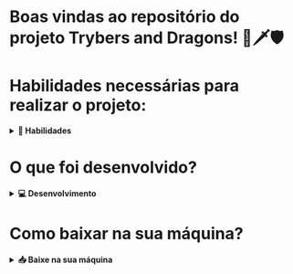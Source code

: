 # Boas vindas ao repositório do projeto Trybers and Dragons! 🐉🗡️🛡️

# Habilidades necessárias para realizar o projeto:

<details>
  <summary><strong>🤹 Habilidades</strong></summary><br />
  
  - Conhecimento e aplicação dos princípios da arquitetura `SOLID`;

- Conhecimento dos pilares de `POO`: `Herança`, `Abstração`, `Encapsulamento` e `Polimorfismo`;

- Criar e utilizar `Interfaces`;

- Utilizar `Composição`;

- Implementar, em TypeScript, `Classes`, `Instâncias`, `Atributos`, `Métodos` e `Objetos`.
</details>

# O que foi desenvolvido?

<details>
  <summary><strong>💻 Desenvolvimento </strong></summary><br />

  Trybers and Dragons é uma estrutura de jogos de interpretação de papéis, mais conhecidos como jogos `RPG` (Role Playing Game).
  Com este projeto podemos:

  - Entender e construir personagens com raças e arquétipos;
  - Definir os atributos vitais para nossos personagens;
  - Criar monstros;
  - Lutar em batalhas contra outros personagens ou monstros.

</details>

# Como baixar na sua máquina? 

<details>
  <summary><strong>📥 Baixe na sua máquina</strong></summary><br />

  1. Clone o repositório:

  - Use o comando:
    - ` git clone git@github.com:marianafernanda/Projeto_Back-end_Trybers-and-Dragons.git`.
  - Entre na pasta do repositório que você acabou de clonar:
    - `cd Projeto_Back-end_Trybers-and-Dragons`

  2. Instale as dependências:

  - Use o comando:
    - `npm install`.

  </details>
